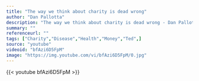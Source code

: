 ```yaml
---
title: "The way we think about charity is dead wrong"
author: "Dan Pallotta"
description: "The way we think about charity is dead wrong - Dan Pallotta quotes from GetInspired365.com"
summary: ""
referenceurl: ""
tags: ["Charity","Disease","Health","Money","Ted",]
source: "youtube"
videoid: "bfAzi6D5FpM"
image: "https://img.youtube.com/vi/bfAzi6D5FpM/0.jpg"
---
```


{{< youtube bfAzi6D5FpM >}}
